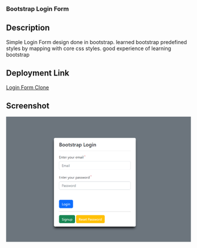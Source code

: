 ### Bootstrap Login Form

## Description

Simple Login Form design done in bootstrap.  learned bootstrap predefined styles by mapping with core css styles. good experience of learning bootstrap

## Deployment Link

[Login Form Clone](https://darling-crumble-0a0e09.netlify.app/)

## Screenshot

![Login form image](https://github.com/PonmuraliGIT/loginFormBootstrap/blob/main/bootstraplogin_cover.png)

